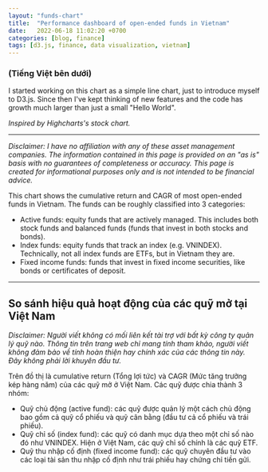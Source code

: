 ```yaml
---
layout: "funds-chart"
title:  "Performance dashboard of open-ended funds in Vietnam"
date:   2022-06-18 11:02:20 +0700
categories: [blog, finance]
tags: [d3.js, finance, data visualization, vietnam]
---
```


<!-- <script defer src="https://d3js.org/d3.v7.min.js"></script> -->
<!-- <script defer src="https://cdnjs.cloudflare.com/ajax/libs/d3/7.9.0/d3.min.js"></script> -->
<!-- <script defer src="{{ '/assets/js/custom/fundschart.js' }}"></script> -->

<script defer src="{{ '/assets/js/dist/fundschart.min.js' }}"></script>


<style>
.wide_chart {
    overflow-x: visible;
}
</style>

<!-- style>
.wide_chart {
    overflow-x: visible;
}
@media all and (max-width: 849px) {
    .wide_chart {
        overflow-x: auto;
    }
}
</style -->


<div class="wide_chart">
<div id="chart_cr"></div>
</div>

### (Tiếng Việt bên dưới)

I started working on this chart as a simple line chart, just to introduce myself to D3.js. Since then I've kept thinking of new features and the code has growth much larger than just a small "Hello World".

*Inspired by Highcharts's stock chart.*

---

*Disclaimer: I have no affiliation with any of these asset management companies. The information contained in this page is provided on an "as is" basis with no guarantees of completeness or accuracy. This page is created for informational purposes only and is not intended to be financial advice.*

This chart shows the cumulative return and CAGR of most open-ended funds in Vietnam. The funds can be roughly classified into 3 categories:

- Active funds: equity funds that are actively managed. This includes both stock funds and balanced funds (funds that invest in both stocks and bonds).
- Index funds: equity funds that track an index (e.g. VNINDEX). Technically, not all index funds are ETFs, but in Vietnam they are.
- Fixed income funds: funds that invest in fixed income securities, like bonds or certificates of deposit.

---

## So sánh hiệu quả hoạt động của các quỹ mở tại Việt Nam
*Disclaimer: Người viết không có mối liên kết tài trợ với bất kỳ công ty quản lý quỹ nào. Thông tin trên trang web chỉ mang tính tham khảo, người viết không đảm bảo về tính hoàn thiện hay chính xác của các thông tin này. Đây không phải lời khuyên đầu tư.*

Trên đồ thị là cumulative return (Tổng lợi tức) và CAGR (Mức tăng trưởng kép hàng năm) của các quỹ mở ở Việt Nam. Các quỹ được chia thành 3 nhóm:

- Quỹ chủ động (active fund): các quỹ được quản lý một cách chủ động bao gồm cả quỹ cổ phiếu và quỹ cân bằng (đầu tư cả cổ phiếu và trái phiếu).
- Quỹ chỉ số (index fund): các quỹ có danh mục dựa theo một chỉ số nào đó như VNINDEX. Hiện ở Việt Nam, các quỹ chỉ số chính là các quỹ ETF.
- Quỹ thu nhập cố định (fixed income fund): các quỹ chuyên đầu tư vào các loại tài sản thu nhập cố định như trái phiếu hay chứng chỉ tiền gửi.


